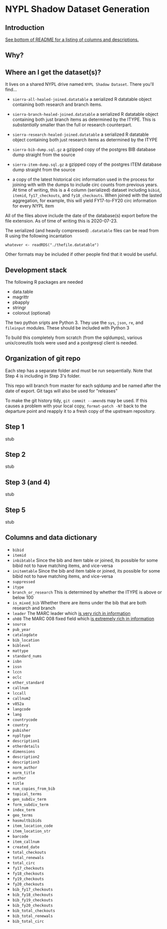 
# NYPL Shadow Dataset Generation

## Introduction

[See bottom of README for a listing of columns and descriptions.](#columns-and-data-dictionary)

## Why?

## Where an I get the dataset(s)?
It lives on a shared NYPL drive named `NYPL Shadow Dataset`.
There you'll find...

  - `sierra-all-healed-joined.datatable` a serialized R datatable object
    containing both research and branch items.

  - `sierra-branch-healed-joined.datatable` a serialized R datatable object
    containing both just branch items as determined by the ITYPE. This
    is _substantially_ smaller than the full or research counterpart.

  - `sierra-research-healed-joined.datatable` a serialized R datatable object
    containing both just research items as determined by the ITYPE

  - `sierra-bib-dump.sql.gz` a gzipped copy of the postgres BIB database
    dump straight from the source

  - `sierra-item-dump.sql.gz` a gzipped copy of the postgres ITEM database
    dump straight from the source

  - a copy of the latest historical circ information used in the process
    for joining with with the dumps to include circ counts from previous
    years. At time of writing, this is a 4 column (serialized) dataset
    including `bibid`, `itemid`, `fy17_checkouts`, and `fy18_checkouts`.
    When joined with the lasted aggregation, for example, this will
    yield FY17-to-FY20 circ information for every NYPL item

All of the files above include the date of the database(s) export before
the file extension. As of time of writing this is 2020-07-23.

The serialized (and heavily compressed) `.datatable` files can be read
from R using the following incantation

```
whatever <- readRDS("./thefile.datatable")
```

Other formats may be included if other people find that it would be useful.

## Development stack

The following R packages are needed

  - data.table
  - magrittr
  - pbapply
  - stringr
  - colorout (optional)

The two python sripts are Python 3. They use the `sys`, `json`, `re`,
and `fileinput` modules. These should be included with Python 3

To build this completely from scratch (from the sqldumps), various
unix/coreutils tools were used and a postgresql client is needed.

## Organization of git repo

Each step has a separate folder and must be run sequentially.
Note that Step 4 is including in Step 3's folder.

This repo will branch from master for each sqldump and be named after
the date of export. Git tags will also be used for "releases"

To make the git history tidy, `git commit --amend`s may be
used. If this causes a problem with your local copy, `format-patch -N?`
back to the departure point  and reapply it to a fresh copy of the
upstream repository.


Step 1
-----
stub


Step 2
-----
stub


Step 3 (and 4)
-----
stub


Step 5
-----
stub


## Columns and data dictionary

  - `bibid`
  - `itemid`
  - `inbibtable`
    Since the bib and item table or joined, its possible for
    some bibid not to have matching items, and vice-versa
  - `initemtable`
    Since the bib and item table or joined, its possible for
    some bibid not to have matching items, and vice-versa
  - `suppressed`
  - `itype`
  - `branch_or_research`
    This is determined by whether the ITYPE is above or below 100
  - `is_mixed_bib`
    Whether there are items under the bib that are both research and branch
  - `leader`
    The MARC leader which [is very rich in information](https://www.loc.gov/marc/bibliographic/bdleader.html)
  - `oh08`
    The MARC 008 fixed field which [is extremely rich in information](https://www.loc.gov/marc/bibliographic/bd008.html)
  - `source`
  - `pub_year`
  - `catalogdate`
  - `bib_location`
  - `biblevel`
  - `mattype`
  - `standard_nums`
  - `isbn`
  - `issn`
  - `lccn`
  - `oclc`
  - `other_standard`
  - `callnum`
  - `lccall`
  - `callnum2`
  - `v852a`
  - `langcode`
  - `lang`
  - `countrycode`
  - `country`
  - `pubisher`
  - `nypltype`
  - `description1`
  - `otherdetails`
  - `dimensions`
  - `description2`
  - `description3`
  - `norm_author`
  - `norm_title`
  - `author`
  - `title`
  - `num_copies_from_bib`
  - `topical_terms`
  - `gen_subdiv_term`
  - `form_subdiv_term`
  - `index_term`
  - `geo_terms`
  - `hasmultbibids`
  - `item_location_code`
  - `item_location_str`
  - `barcode`
  - `item_callnum`
  - `created_date`
  - `total_checkouts`
  - `total_renewals`
  - `total_circ`
  - `fy17_checkouts`
  - `fy18_checkouts`
  - `fy19_checkouts`
  - `fy20_checkouts`
  - `bib_fy17_checkouts`
  - `bib_fy18_checkouts`
  - `bib_fy19_checkouts`
  - `bib_fy20_checkouts`
  - `bib_total_checkouts`
  - `bib_total_renewals`
  - `bib_total_circ`


